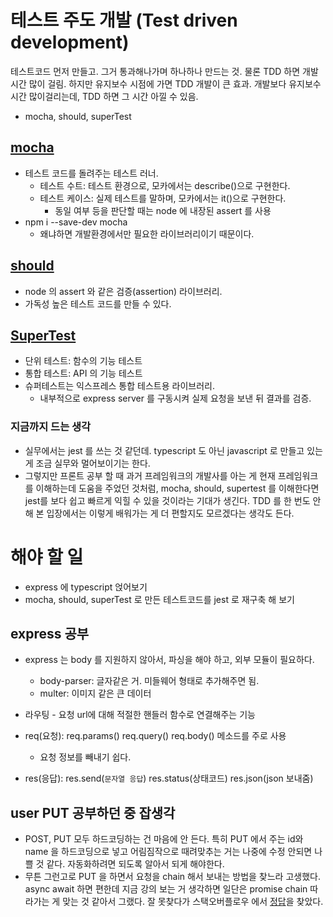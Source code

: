 # 테스트 주도 개발 (Test driven development)

테스트코드 먼저 만들고. 그거 통과해나가며 하나하나 만드는 것.
물론 TDD 하면 개발시간 많이 걸림. 하지만 유지보수 시점에 가면 TDD 개발이 큰 효과. 개발보다 유지보수 시간 많이걸리는데, TDD 하면 그 시간 아낄 수 있음.

- mocha, should, superTest

## [mocha](https://mochajs.org)

- 테스트 코드를 돌려주는 테스트 러너.
  - 테스트 수트: 테스트 환경으로, 모카에서는 describe()으로 구현한다.
  - 테스트 케이스: 실제 테스트를 말하며, 모카에서는 it()으로 구현한다.
    - 동일 여부 등을 판단할 때는 node 에 내장된 assert 를 사용
- npm i --save-dev mocha
  - 왜냐하면 개발환경에서만 필요한 라이브러리이기 때문이다.

## [should](https://github.com/shouldjs/should.js)

- node 의 assert 와 같은 검증(assertion) 라이브러리.
- 가독성 높은 테스트 코드를 만들 수 있다.

## [SuperTest](https://www.npmjs.com/package/supertest)

- 단위 테스트: 함수의 기능 테스트
- 통합 테스트: API 의 기능 테스트
- 슈퍼테스트는 익스프레스 통합 테스트용 라이브러리.
  - 내부적으로 express server 를 구동시켜 실제 요청을 보낸 뒤 결과를 검증.

### 지금까지 드는 생각

- 실무에서는 jest 를 쓰는 것 같던데. typescript 도 아닌 javascript 로 만들고 있는 게 조금 실무와 멀어보이기는 한다.
- 그렇지만 프론트 공부 할 때 과거 프레임워크의 개발사를 아는 게 현재 프레임워크를 이해하는데 도움을 주었던 것처럼, mocha, should, supertest 를 이해한다면 jest를 보다 쉽고 빠르게 익힐 수 있을 것이라는 기대가 생긴다. TDD 를 한 번도 안 해 본 입장에서는 이렇게 배워가는 게 더 편할지도 모르겠다는 생각도 든다.

# 해야 할 일

- express 에 typescript 얹어보기
- mocha, should, superTest 로 만든 테스트코드를 jest 로 재구축 해 보기

## express 공부

- express 는 body 를 지원하지 않아서, 파싱을 해야 하고, 외부 모듈이 필요하다.
  - body-parser: 글자같은 거. 미들웨어 형태로 추가해주면 됨.
  - multer: 이미지 같은 큰 데이터
- 라우팅 - 요청 url에 대해 적절한 핸들러 함수로 연결해주는 기능

- req(요청): req.params() req.query() req.body() 메소드를 주로 사용
  - 요청 정보를 빼내기 쉽다.
- res(응답): res.send(`문자열 응답`) res.status(상태코드) res.json(json 보내줌)

## user PUT 공부하던 중 잡생각

- POST, PUT 모두 하드코딩하는 건 마음에 안 든다. 특히 PUT 에서 주는 id와 name 을 하드코딩으로 넣고 어림짐작으로 때려맞추는 거는 나중에 수정 안되면 나쁠 것 같다. 자동화하려면 되도록 알아서 되게 해야한다.
- 무튼 그런고로 PUT 을 하면서 요청을 chain 해서 보내는 방법을 찾느라 고생했다. async await 하면 편한데 지금 강의 보는 거 생각하면 일단은 promise chain 따라가는 게 맞는 것 같아서 그랬다. 잘 못찾다가 스택오버플로우 에서 [정답](https://stackoverflow.com/questions/21089842/how-to-chain-http-calls-with-superagent-supertest)을 찾았다.

